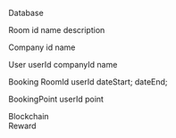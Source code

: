 Database

   Room
     id
     name
     description

   Company
      id
      name      

   User
     userId
     companyId
     name

   Booking
     RoomId
     userId
     dateStart;
     dateEnd;

   BookingPoint
     userId
     point

Blockchain    
    Reward



   


